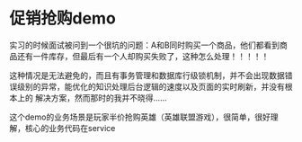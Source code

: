 # 促销抢购demo

实习的时候面试被问到一个很坑的问题：A和B同时购买一个商品，他们都看到商品还有一件库存，但最后有一个人却购买失败了，这种怎么处理！！！！！

这种情况是无法避免的，而且有事务管理和数据库行级锁机制，并不会出现数据错误级别的异常，能优化的知识处理后台逻辑的速度以及页面的实时刷新，并没有根本上的
解决方案，然而那时的我并不晓得......

这个demo的业务场景是玩家半价抢购英雄（英雄联盟游戏），很简单，很好理解，核心的业务代码在service

